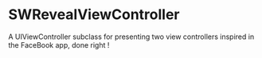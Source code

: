 SWRevealViewController
======================

A UIViewController subclass for presenting two view controllers inspired in the FaceBook app, done right !
